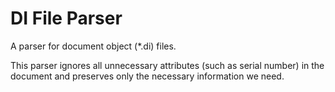 # DI File Parser
A parser for document object (*.di) files.

This parser ignores all unnecessary attributes (such as serial number) in the document and preserves only the necessary information we need.